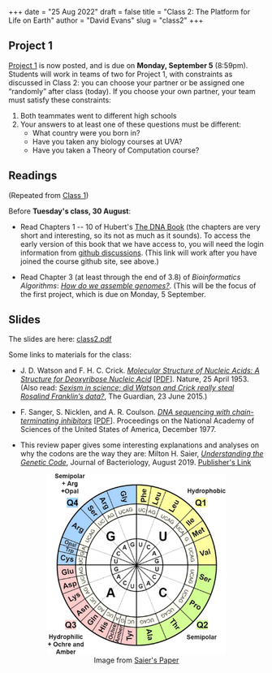 +++
date = "25 Aug 2022"
draft = false
title = "Class 2: The Platform for Life on Earth"
author = "David Evans"
slug = "class2"
+++

## Project 1

[Project 1](/project1) is now posted, and is due on **Monday,
September 5** (8:59pm). Students will work in teams of two for Project
1, with constraints as discussed in Class 2: you can choose your
partner or be assigned one “randomly” after class (today). If you
choose your own partner, your team must satisfy these constraints:

1. Both teammates went to different high schools
2. Your answers to at least one of these questions must be different:
   - What country were you born in?
   - Have you taken any biology courses at UVA?
   - Have you taken a Theory of Computation course?

## Readings

(Repeated from [Class 1](/class1))

Before **Tuesday's class, 30 August**:

- Read Chapters 1 -- 10 of Hubert's [The DNA
  Book](https://berthub.eu/dna-book/toc-real/) (the chapters are very
  short and interesting, so its not as much as it sounds). To access the early version
  of this book that we have access to, you will need the login
  information from [github discussions](https://github.com/computingbiology/fall2022/discussions/3). (This link will work after you have joined the course github site, see above.)

- Read Chapter 3 (at least through the end of 3.8) of _Bioinformatics
Algorithms_: [_How do we assemble genomes?_](//www.bioinformaticsalgorithms.org/bioinformatics-chapter-3). (This will be the focus of the first project, which is due on Monday, 5 September.


## Slides
 
The slides are here: [class2.pdf](https://www.dropbox.com/s/rzbrepfg19eqov3/csbio-class2.pdf?dl=0)

Some links to materials for the class:

- J. D. Watson and F. H. C. Crick. [_Molecular Structure of Nucleic Acids: A Structure for Deoxyribose Nucleic Acid_](https://www.nature.com/articles/171737a0) [[PDF](https://www.nature.com/articles/171737a0.pdf)]. Nature, 25 April 1953. (Also read: [_Sexism in science: did Watson and Crick really steal Rosalind Franklin’s data?_](https://www.theguardian.com/science/2015/jun/23/sexism-in-science-did-watson-and-crick-really-steal-rosalind-franklins-data), The Guardian, 23 June 2015.)

- F. Sanger, S. Nicklen, and A. R. Coulson. [_DNA sequencing with chain-terminating inhibitors_](https://www.ncbi.nlm.nih.gov/labs/pmc/articles/PMC431765/) [[PDF](https://www.ncbi.nlm.nih.gov/labs/pmc/articles/PMC431765/pdf/pnas00043-0271.pdf)]. Proceedings on the National Academy of Sciences of the United States of America, December 1977.

- This review paper gives some interesting explanations and analyses on why the codons are the way they are: Milton H. Saier, [_Understanding the Genetic Code_](https://www.dropbox.com/s/45cn374c54fsd3w/geneticcode.pdf?dl=0), Journal of Bacteriology, August 2019. [Publisher's Link](https://journals.asm.org/doi/10.1128/JB.00091-19)

<center><a href="/images/codonwheel.jpg"><img src="/images/codonwheel.jpeg" width=70%></a><br>
Image from <a href="https://journals.asm.org/doi/10.1128/JB.00091-19">Saier's Paper</a>
</center>
